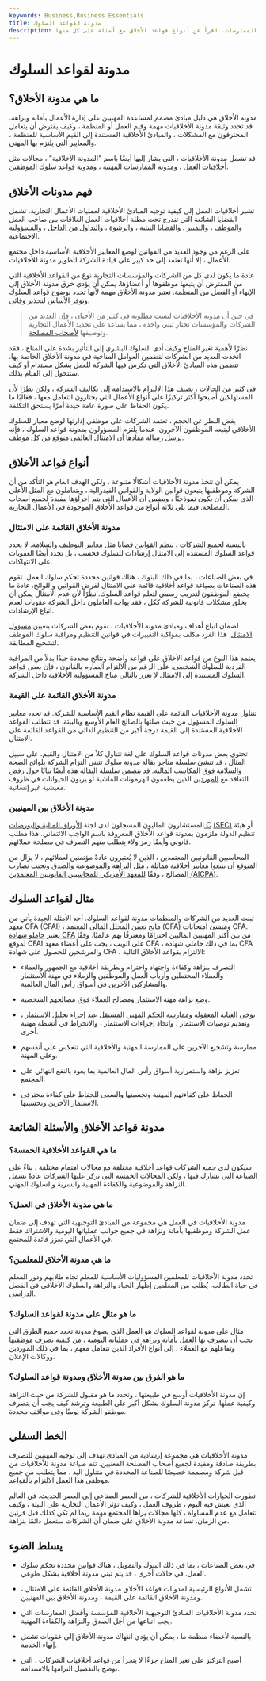 ```yaml
---
keywords: Business,Business Essentials
title: مدونة لقواعد السلوك
description: تشجع مدونة الأخلاق السلوك الأخلاقي وصدق العمل والنزاهة وأفضل الممارسات. اقرأ عن أنواع قواعد الأخلاق مع أمثلة على كل منها.
---
```


# مدونة لقواعد السلوك
## ما هي مدونة الأخلاق؟

مدونة الأخلاق هي دليل مبادئ مصمم لمساعدة المهنيين على إدارة الأعمال بأمانة ونزاهة. قد تحدد وثيقة مدونة الأخلاقيات مهمة وقيم العمل أو المنظمة ، وكيف يفترض أن يتعامل المحترفون مع المشكلات ، والمبادئ الأخلاقية المستندة إلى القيم الأساسية للمنظمة ، والمعايير التي يلتزم بها المهني.

قد تشمل مدونة الأخلاقيات ، التي يشار إليها أيضًا باسم "المدونة الأخلاقية" ، مجالات مثل [أخلاقيات العمل](/business-ethics) ، ومدونة الممارسات المهنية ، ومدونة قواعد سلوك الموظفين.

## فهم مدونات الأخلاق

تشير أخلاقيات العمل إلى كيفية توجيه المبادئ الأخلاقية لعمليات الأعمال التجارية. تشمل القضايا الشائعة التي تندرج تحت مظلة أخلاقيات العمل العلاقات بين صاحب العمل والموظف ، والتمييز ، والقضايا البيئية ، والرشوة ، [والتداول من الداخل](/insidertrading) ، والمسؤولية الاجتماعية.

على الرغم من وجود العديد من القوانين لوضع المعايير الأخلاقية الأساسية داخل مجتمع الأعمال ، إلا أنها تعتمد إلى حد كبير على قيادة الشركة لتطوير مدونة للأخلاقيات.

عادة ما يكون لدى كل من الشركات والمؤسسات التجارية نوع من القواعد الأخلاقية التي من المفترض أن يتبعها موظفوها أو أعضاؤها. يمكن أن يؤدي خرق مدونة الأخلاق إلى الإنهاء أو الفصل من المنظمة. تعتبر مدونة الأخلاق مهمة لأنها تحدد بوضوح قواعد السلوك وتوفر الأساس لتحذير وقائي.

> في حين أن مدونة الأخلاقيات ليست مطلوبة في كثير من الأحيان ، فإن العديد من الشركات والمؤسسات تختار تبني واحدة ، مما يساعد على تحديد الأعمال التجارية وتوصيفها [لأصحاب المصلحة](/stakeholder).

>

نظرًا لأهمية تغير المناخ وكيف أدى السلوك البشري إلى التأثير بشدة على المناخ ، فقد اتخذت العديد من الشركات لتضمين العوامل المناخية في مدونة الأخلاق الخاصة بها. تتضمن هذه المبادئ الأخلاق التي تكرس فيها الشركة للعمل بشكل مستدام أو كيف ستتحول إلى القيام بذلك.

في كثير من الحالات ، يضيف هذا الالتزام [بالاستدامة](/sustainability) إلى تكاليف الشركة ، ولكن نظرًا لأن المستهلكين أصبحوا أكثر تركيزًا على أنواع الأعمال التي يختارون التعامل معها ، فغالبًا ما يكون الحفاظ على صورة عامة جيدة أمرًا يستحق التكلفة.

بغض النظر عن الحجم ، تعتمد الشركات على موظفي إدارتها لوضع معيار للسلوك الأخلاقي ليتبعه الموظفون الآخرون. عندما يلتزم المسؤولون بمدونة قواعد السلوك ، فإنه يرسل رسالة مفادها أن الامتثال العالمي متوقع من كل موظف.

## أنواع قواعد الأخلاق

يمكن أن تتخذ مدونة الأخلاقيات أشكالًا متنوعة ، ولكن الهدف العام هو التأكد من أن الشركة وموظفيها يتبعون قوانين الولاية والقوانين الفيدرالية ، ويتعاملون مع المثل الأعلى الذي يمكن أن يكون نموذجيًا ، ويضمن أن الأعمال التي يتم إجراؤها مفيدة لجميع أصحاب المصلحة. فيما يلي ثلاثة أنواع من قواعد الأخلاق الموجودة في الأعمال التجارية.

### مدونة الأخلاق القائمة على الامتثال

بالنسبة لجميع الشركات ، تنظم القوانين قضايا مثل معايير التوظيف والسلامة. لا تحدد قواعد السلوك المستندة إلى الامتثال إرشادات للسلوك فحسب ، بل تحدد أيضًا العقوبات على الانتهاكات.

في بعض الصناعات ، بما في ذلك البنوك ، هناك قوانين محددة تحكم سلوك العمل. تقوم هذه الصناعات بصياغة قواعد أخلاقية قائمة على الامتثال لفرض القوانين واللوائح. عادة ما يخضع الموظفون لتدريب رسمي لتعلم قواعد السلوك. نظرًا لأن عدم الامتثال يمكن أن يخلق مشكلات قانونية للشركة ككل ، فقد يواجه العاملون داخل الشركة عقوبات لعدم اتباع الإرشادات.

لضمان اتباع أهداف ومبادئ مدونة الأخلاقيات ، تقوم بعض الشركات بتعيين [مسؤول الامتثال](/compliance-officer). هذا الفرد مكلف بمواكبة التغييرات في قوانين التنظيم ومراقبة سلوك الموظف لتشجيع المطابقة.

يعتمد هذا النوع من قواعد الأخلاق على قواعد واضحة ونتائج محددة جيدًا بدلاً من المراقبة الفردية للسلوك الشخصي. على الرغم من الالتزام الصارم بالقانون ، فإن بعض قواعد السلوك المستندة إلى الامتثال لا تعزز بالتالي مناخ المسؤولية الأخلاقية داخل الشركة.

### مدونة الأخلاق القائمة على القيمة

تتناول مدونة الأخلاقيات القائمة على القيمة نظام القيم الأساسية للشركة. قد تحدد معايير السلوك المسؤول من حيث صلتها بالصالح العام الأوسع وبالبيئة. قد تتطلب القواعد الأخلاقية المستندة إلى القيمة درجة أكبر من التنظيم الذاتي من القواعد القائمة على الامتثال.

تحتوي بعض مدونات قواعد السلوك على لغة تتناول كلاً من الامتثال والقيم. على سبيل المثال ، قد تنشئ سلسلة متاجر بقالة مدونة سلوك تتبنى التزام الشركة بلوائح الصحة والسلامة فوق المكاسب المالية. قد تتضمن سلسلة البقالة هذه أيضًا بيانًا حول رفض التعاقد مع [الموردين](/vendor) الذين يطعمون الهرمونات للماشية أو يربون الحيوانات في ظروف معيشية غير إنسانية.

### مدونة الأخلاق بين المهنيين

المستشارون الماليون المسجلون لدى لجنة [الأوراق المالية والبورصات C](/sec) [(SEC)](/sec) أو هيئة تنظيم الدولة ملزمون بمدونة قواعد الأخلاق المعروفة باسم الواجب الائتماني. هذا مطلب قانوني وأيضًا رمز ولاء يتطلب منهم التصرف في مصلحة عملائهم.

المحاسبين القانونيين المعتمدين ، الذين لا يُعتبرون عادةً مؤتمنين لعملائهم ، لا يزال من المتوقع أن يتبعوا معايير أخلاقية مماثلة ، مثل النزاهة والموضوعية والصدق وتجنب تضارب المصالح ، وفقًا [للمعهد الأمريكي للمحاسبين القانونيين المعتمدين (AICPA)](/american-institute-of-certified-public-accountants).

## مثال لقواعد السلوك

تبنت العديد من الشركات والمنظمات مدونة لقواعد السلوك. أحد الأمثلة الجيدة يأتي من معهد CFA (CFAI) ، مانح تعيين المحلل المالي المعتمد (CFA) ومنشئ امتحانات CFA. يعتبر [حاملو شهادة CFA](/cfa) من بين أكثر المهنيين الماليين احترامًا ومعترفًا بهم عالميًا. وفقًا لموقع CFAI على الويب ، يجب على أعضاء معهد CFA ، بما في ذلك حاملي شهادة CFA والمرشحين للحصول على شهادة CFA ، الالتزام بقواعد الأخلاق التالية:

- التصرف بنزاهة وكفاءة واجتهاد واحترام وبطريقة أخلاقية مع الجمهور والعملاء والعملاء المحتملين وأرباب العمل والموظفين والزملاء في مهنة الاستثمار والمشاركين الآخرين في أسواق رأس المال العالمية.

- وضع نزاهة مهنة الاستثمار ومصالح العملاء فوق مصالحهم الشخصية.

- توخي العناية المعقولة وممارسة الحكم المهني المستقل عند إجراء تحليل الاستثمار ، وتقديم توصيات الاستثمار ، واتخاذ إجراءات الاستثمار ، والانخراط في أنشطة مهنية أخرى.

- ممارسة وتشجيع الآخرين على الممارسة المهنية والأخلاقية التي تنعكس على أنفسهم وعلى المهنة.

- تعزيز نزاهة واستمرارية أسواق رأس المال العالمية بما يعود بالنفع النهائي على المجتمع.

- الحفاظ على كفاءتهم المهنية وتحسينها والسعي للحفاظ على كفاءة محترفي الاستثمار الآخرين وتحسينها.

## مدونة قواعد الأخلاق والأسئلة الشائعة

### ما هي القواعد الأخلاقية الخمسة؟

سيكون لدى جميع الشركات قواعد أخلاقية مختلفة مع مجالات اهتمام مختلفة ، بناءً على الصناعة التي تشارك فيها ، ولكن المجالات الخمسة التي تركز عليها الشركات عادةً تشمل النزاهة والموضوعية والكفاءة المهنية والسرية والسلوك المهني.

### ما هي مدونة الأخلاق في العمل؟

مدونة الأخلاقيات في العمل هي مجموعة من المبادئ التوجيهية التي تهدف إلى ضمان عمل الشركة وموظفيها بأمانة ونزاهة في جميع جوانب عملياتها اليومية والاشتراك فقط في الأعمال التي تعزز فائدة للمجتمع.

### ما هي مدونة الأخلاق للمعلمين؟

تحدد مدونة الأخلاقيات للمعلمين المسؤوليات الأساسية للمعلم تجاه طلابهم ودور المعلم في حياة الطالب. يُطلب من المعلمين إظهار الحياد والنزاهة والسلوك الأخلاقي في الفصل الدراسي.

### ما هو مثال على مدونة لقواعد السلوك؟

مثال على مدونة لقواعد السلوك هو العمل الذي يصوغ مدونة تحدد جميع الطرق التي يجب أن يتصرف بها العمل بأمانة ونزاهة في عملياته اليومية ، من كيفية تصرف موظفيها وتفاعلهم مع العملاء ، إلى أنواع الأفراد الذين تتعامل معهم ، بما في ذلك الموردين ووكالات الإعلان.

### ما هو الفرق بين مدونة الأخلاق ومدونة قواعد السلوك؟

إن مدونة الأخلاقيات أوسع في طبيعتها ، وتحدد ما هو مقبول للشركة من حيث النزاهة وكيفية عملها. تركز مدونة السلوك بشكل أكبر على الطبيعة وترشد كيف يجب أن يتصرف موظفو الشركة يوميًا وفي مواقف محددة.

## الخط السفلي

مدونة الأخلاقيات هي مجموعة إرشادية من المبادئ تهدف إلى توجيه المهنيين للتصرف بطريقة صادقة ومفيدة لجميع أصحاب المصلحة المعنيين. تتم صياغة مدونة للأخلاقيات من قبل شركة ومصممة خصيصًا للصناعة المحددة في متناول اليد ، مما يتطلب من جميع موظفي هذا العمل الالتزام بالقواعد.

تطورت الخيارات الأخلاقية للشركات ، من العصر الصناعي إلى العصر الحديث. في العالم الذي نعيش فيه اليوم ، ظروف العمل ، وكيف تؤثر الأعمال التجارية على البيئة ، وكيف تتعامل مع عدم المساواة ، كلها مجالات يراها المجتمع مهمة ربما لم تكن كذلك قبل قرنين من الزمان. تساعد مدونة الأخلاق على ضمان أن الشركات ستعمل دائمًا بنزاهة.

## يسلط الضوء

- في بعض الصناعات ، بما في ذلك البنوك والتمويل ، هناك قوانين محددة تحكم سلوك العمل. في حالات أخرى ، قد يتم تبني مدونة أخلاقية بشكل طوعي.

- تشمل الأنواع الرئيسية لمدونات قواعد الأخلاق مدونة الأخلاق القائمة على الامتثال ، ومدونة الأخلاق القائمة على القيمة ، ومدونة الأخلاق بين المهنيين.

- تحدد مدونة الأخلاقيات المبادئ التوجيهية الأخلاقية للمؤسسة وأفضل الممارسات التي يجب اتباعها من أجل الصدق والنزاهة والكفاءة المهنية.

- بالنسبة لأعضاء منظمة ما ، يمكن أن يؤدي انتهاك مدونة الأخلاق إلى عقوبات تشمل إنهاء الخدمة.

- أصبح التركيز على تغير المناخ جزءًا لا يتجزأ من قواعد أخلاقيات الشركات ، التي توضح بالتفصيل التزامها بالاستدامة.

